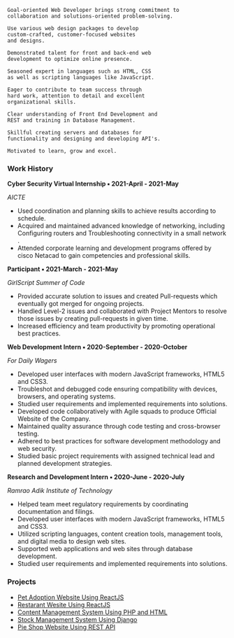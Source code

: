 ```
Goal-oriented Web Developer brings strong commitment to 
collaboration and solutions-oriented problem-solving.

Use various web design packages to develop 
custom-crafted, customer-focused websites 
and designs.

Demonstrated talent for front and back-end web
development to optimize online presence. 

Seasoned expert in languages such as HTML, CSS 
as well as scripting languages like JavaScript. 

Eager to contribute to team success through 
hard work, attention to detail and excellent 
organizational skills.

Clear understanding of Front End Development and 
REST and training in Database Management.

Skillful creating servers and databases for 
functionality and designing and developing API's.

Motivated to learn, grow and excel.
```

### Work History

**Cyber Security Virtual Internship ▪ 2021-April - 2021-May**

 *AICTE*                                                                                                  

- Used coordination and planning skills to achieve results according to schedule.
- Acquired and maintained advanced knowledge of networking, including Configuring routers and Troubleshooting connectivity in a small network .
- Attended corporate learning and development programs offered by cisco Netacad to gain competencies and professional skills.

**Participant ▪ 2021-March - 2021-May**

*GirlScript Summer of Code*                                                                 

- Provided accurate solution to issues and created Pull-requests which eventually got merged for ongoing projects.
- Handled Level-2 issues and collaborated with Project Mentors to resolve those issues by creating pull-requests in given time.
- Increased efficiency and team productivity by promoting operational best practices.

**Web Development Intern ▪ 2020-September - 2020-October**

*For Daily Wagers*                                                                       

- Developed user interfaces with modern JavaScript frameworks, HTML5 and CSS3.
- Troubleshot and debugged code ensuring compatibility with devices, browsers, and operating systems.
- Studied user requirements and implemented requirements into solutions.
- Developed code collaboratively with Agile squads to produce Official Website of the Company.
- Maintained quality assurance through code testing and cross-browser testing.
- Adhered to best practices for software development methodology and web security.
- Studied basic project requirements with assigned technical lead and planned development strategies.

**Research and Development Intern ▪ 2020-June - 2020-July**

*Ramrao Adik Institute of Technology*                                                 

- Helped team meet regulatory requirements by coordinating documentation and filings.
- Developed user interfaces with modern JavaScript frameworks, HTML5 and CSS3.
- Utilized scripting languages, content creation tools, management tools, and digital media to design web sites.
- Supported web applications and web sites through database development.
- Studied user requirements and implemented requirements into solutions.

### Projects

- [Pet Adoption Website Using ReactJS](images/pet.png)
- [Restarant Wesite Using ReactJS](images/rest.png)
- [Content Management System Using PHP and HTML](images/bank.png)
- [Stock Management System Using Django](images/stock.jpg)
- [Pie Shop Website Using REST API](https://github.com/mrunalvilas/Bethany-sPieShop)

